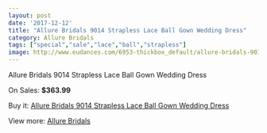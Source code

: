 ```yaml
---
layout: post
date: '2017-12-12'
title: "Allure Bridals 9014 Strapless Lace Ball Gown Wedding Dress"
category: Allure Bridals
tags: ["special","sale","lace","ball","strapless"]
image: http://www.eudances.com/6953-thickbox_default/allure-bridals-9014-strapless-lace-ball-gown-wedding-dress.jpg
---
```

Allure Bridals 9014 Strapless Lace Ball Gown Wedding Dress

On Sales: **$363.99**
<a href="https://www.eudances.com/en/allure-bridals/2544-allure-bridals-9014-strapless-lace-ball-gown-wedding-dress.html"><amp-img layout="responsive" width="600" height="600" src="//www.eudances.com/6953-thickbox_default/allure-bridals-9014-strapless-lace-ball-gown-wedding-dress.jpg" alt="Allure Bridals 9014 Strapless Lace Ball Gown Wedding Dress 0" /></a>
<a href="https://www.eudances.com/en/allure-bridals/2544-allure-bridals-9014-strapless-lace-ball-gown-wedding-dress.html"><amp-img layout="responsive" width="600" height="600" src="//www.eudances.com/6957-thickbox_default/allure-bridals-9014-strapless-lace-ball-gown-wedding-dress.jpg" alt="Allure Bridals 9014 Strapless Lace Ball Gown Wedding Dress 1" /></a>
<a href="https://www.eudances.com/en/allure-bridals/2544-allure-bridals-9014-strapless-lace-ball-gown-wedding-dress.html"><amp-img layout="responsive" width="600" height="600" src="//www.eudances.com/6956-thickbox_default/allure-bridals-9014-strapless-lace-ball-gown-wedding-dress.jpg" alt="Allure Bridals 9014 Strapless Lace Ball Gown Wedding Dress 2" /></a>
<a href="https://www.eudances.com/en/allure-bridals/2544-allure-bridals-9014-strapless-lace-ball-gown-wedding-dress.html"><amp-img layout="responsive" width="600" height="600" src="//www.eudances.com/6955-thickbox_default/allure-bridals-9014-strapless-lace-ball-gown-wedding-dress.jpg" alt="Allure Bridals 9014 Strapless Lace Ball Gown Wedding Dress 3" /></a>
<a href="https://www.eudances.com/en/allure-bridals/2544-allure-bridals-9014-strapless-lace-ball-gown-wedding-dress.html"><amp-img layout="responsive" width="600" height="600" src="//www.eudances.com/6954-thickbox_default/allure-bridals-9014-strapless-lace-ball-gown-wedding-dress.jpg" alt="Allure Bridals 9014 Strapless Lace Ball Gown Wedding Dress 4" /></a>

Buy it: [Allure Bridals 9014 Strapless Lace Ball Gown Wedding Dress](https://www.eudances.com/en/allure-bridals/2544-allure-bridals-9014-strapless-lace-ball-gown-wedding-dress.html "Allure Bridals 9014 Strapless Lace Ball Gown Wedding Dress")

View more: [Allure Bridals](https://www.eudances.com/en/2-allure-bridals "Allure Bridals")